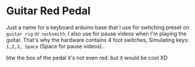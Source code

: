 # Guitar Red Pedal

Just a name for a keyboard arduino base that I use for swtiching preset on `guitar rig` or `rocksmith`. I also use for pause videos when I'm playing the guitar.
That's why the hardware contains 4 foot switches, Simulating keys: `1,2,3, Space` (Space for pause videos)..

btw the box of the pedal it's not even red. but it would be cool XD
